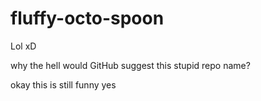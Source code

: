 # fluffy-octo-spoon

Lol xD

why the hell would GitHub suggest this stupid repo name?


okay this is still funny yes 
